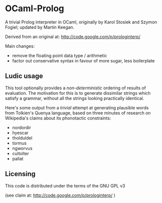 OCaml-Prolog
============

A trivial Prolog interpreter in OCaml, originally by Karol Stosiek and
Szymon Fogiel; updated by Martin Keegan.

Derived from an original at: http://code.google.com/p/prologinterp/

Main changes:
  - remove the floating point data type / arithmetic
  - factor out conservative syntax in favour of more sugar, less boilerplate

Ludic usage
-----------

This tool optionally provides a *non-deterministic* ordering of results of
evaluation. The motivation for this is to generate dissimilar strings 
which satisfy a grammar, without all the strings looking practically
identical.

Here's some output from a *trivial* attempt at generating plausible
words from Tolkien's Quenya language, based on three minutes of
research on Wikipedia's claims about its phonotactic constraints:

* nordordir
* hyescar
* tholduldel
* tormus
* ngworvus
* cultolter
* pallat


Licensing
---------

This code is distributed under the terms of the GNU GPL v3

(see claim at: http://code.google.com/p/prologinterp/ )
